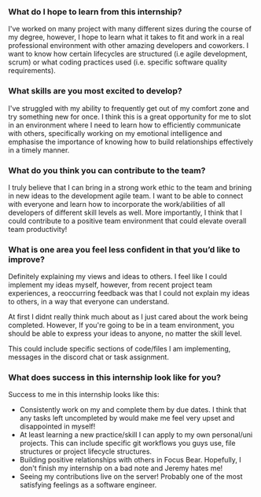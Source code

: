 
### What do I hope to learn from this internship?

I've worked on many project with many different sizes during the course of my degree, however, I hope to learn what it takes to fit and work in a real professional environment with other amazing developers and coworkers. I want to know how certain lifecycles are structured (i.e agile development, scrum) or what coding practices used (i.e. specific software quality requirements).

### What skills are you most excited to develop?

I've struggled with my ability to frequently get out of my comfort zone and try something new for once. I think this is a great opportunity for me to slot in an environment where I need to learn how to efficiently communicate with others, specifically working on my emotional intelligence and emphasise the importance of knowing how to build relationships effectively in a timely manner.

### What do you think you can contribute to the team?

I truly believe that I can bring in a strong work ethic to the team and brining in new ideas to the development agile team. I want to be able to connect with everyone and learn how to incorporate the work/abilities of all developers of different skill levels as well. More importantly, I think that I could contribute to a positive team environment that could elevate overall team productivity!

### What is one area you feel less confident in that you’d like to improve?

Definitely explaining my views and ideas to others. I feel like I could implement my ideas myself, however, from recent project team experiences, a reoccurring feedback was that I could not explain my ideas to others, in a way that everyone can understand.

At first I didnt really think much about as I just cared about the work being completed. However, If you're going to be in a team environment, you should be able to express your ideas to anyone, no matter the skill level.

This could include specific sections of code/files I am implementing, messages in the discord chat or task assignment.

### What does success in this internship look like for you?

Success to me in this internship looks like this:

- Consistently work on my and complete them by due dates. I think that any tasks left uncompleted by would make me feel very upset and disappointed in myself!
- At least learning a new practice/skill I can apply to my own personal/uni projects. This can include specific git workflows you guys use, file structures or project lifecycle structures.
- Building positive relationships with others in Focus Bear. Hopefully, I don't finish my internship on a bad note and Jeremy hates me!
- Seeing my contributions live on the server! Probably one of the most satisfying feelings as a software engineer.
